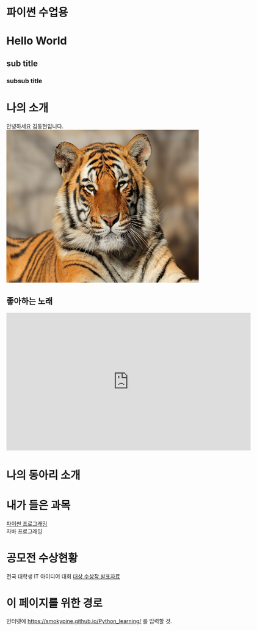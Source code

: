 # 파이썬 수업용
# Hello World
## sub title
### subsub title

# 나의 소개
안녕하세요 김동현입니다. <br>
<img src = "tiger.jpg" width="600" height ="400" /> <br>

## 좋아하는 노래
<iframe width="640" height="360" src="https://www.youtube.com/embed/Z7fJi6YNT8A" title="[한글자막] 원피스 필름 레드 스페셜 ost - 빙크스의 술 / Ado" frameborder="0" allow="accelerometer; autoplay; clipboard-write; encrypted-media; gyroscope; picture-in-picture; web-share" allowfullscreen></iframe>

# 나의 동아리 소개

# 내가 들은 과목
[파이썬 프로그래밍](https://www.python.org/) <br>
자바 프로그래밍 <br>

# 공모전 수상현황
전국 대학생 IT 아이디어 대회
[대상 수상작 발표자료](/presentation.pdf) <br>

# 이 페이지를 위한 경로
인터넷에 https://smokypine.github.io/Python_learning/ 를 입력할 것.
